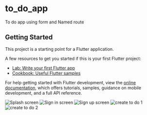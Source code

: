 # to_do_app

To do app using form and Named route

## Getting Started

This project is a starting point for a Flutter application.

A few resources to get you started if this is your first Flutter project:

- [Lab: Write your first Flutter app](https://docs.flutter.dev/get-started/codelab)
- [Cookbook: Useful Flutter samples](https://docs.flutter.dev/cookbook)

For help getting started with Flutter development, view the
[online documentation](https://docs.flutter.dev/), which offers tutorials,
samples, guidance on mobile development, and a full API reference.

![Splash screen](lib/Assets/splash_screen.png)
![Sign in screen](lib/Assets/sign_in.png)
![Sign up screen](lib/Assets/sign_up.png)
![create to do 1](lib/Assets/create_to_do_1.png)
![create to do 2](lib\Assets\create_to_do_2.png)
